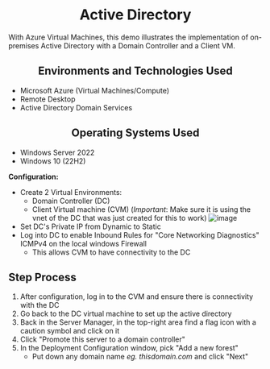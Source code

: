 <h1 align="center">Active Directory</h1>

With Azure Virtual Machines, this demo illustrates the implementation of on-premises Active Directory with a Domain Controller and a Client VM.

<h2 align="center">Environments and Technologies Used</h2>

- Microsoft Azure (Virtual Machines/Compute)
- Remote Desktop
- Active Directory Domain Services

<h2 align="center">Operating Systems Used </h2>

- Windows Server 2022
- Windows 10 (22H2)


<b>Configuration:</b>
  - Create 2 Virtual Environments:
    - Domain Controller (DC)
    - Client Virtual machine (CVM) (_Important_: Make sure it is using the vnet of the DC that was just created for this to work)
    ![image](https://github.com/Zues4366/Active-Directory/assets/33434045/1c81ca30-b544-4408-bd4f-61d58b3f7685)
  - Set DC's Private IP from Dynamic to Static
  - Log into DC to enable Inbound Rules for "Core Networking Diagnostics" ICMPv4 on the local windows Firewall
    - This allows CVM to have connectivity to the DC

<h2>Step Process</h2>

1. After configuration, log in to the CVM and ensure there is connectivity with the DC
2. Go back to the DC virtual machine to set up the active directory
3. Back in the Server Manager, in the top-right area find a flag icon with a caution symbol and click on it
4. Click "Promote this server to a domain controller"
5. In the Deployment Configuration window, pick "Add a new forest"
   - Put down any domain name _eg. thisdomain.com_ and click "Next"
